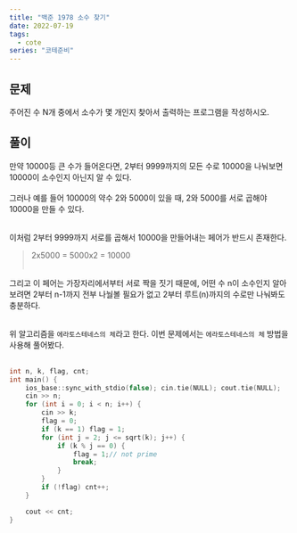 ```yaml
---
title: "백준 1978 소수 찾기"
date: 2022-07-19
tags:
  - cote
series: "코테준비"
---
```


## 문제

주어진 수 N개 중에서 소수가 몇 개인지 찾아서 출력하는 프로그램을 작성하시오.

## 풀이

만약 10000등 큰 수가 들어온다면, 2부터 9999까지의 모든 수로 10000을 나눠보면 10000이 소수인지 아닌지 알 수 있다.<br/><br/>
그러나 예를 들어 10000의 약수 2와 5000이 있을 때,
2와 5000를 서로 곱해야 10000을 만들 수 있다.<br/><br/>

이처럼 2부터 9999까지 서로를 곱해서 10000을 만들어내는 페어가 반드시 존재한다.

> 2x5000 = 5000x2 = 10000
> <br/><br/>

그리고 이 페어는 가장자리에서부터 서로 짝을 짓기 때문에,
어떤 수 n이 소수인지 알아보려면 2부터 n-1까지 전부 나눨볼 필요가 없고 2부터 루트(n)까지의 수로만 나눠봐도 충분하다.
<br/><br/>

위 알고리즘을 `에라토스테네스의 체`라고 한다. 이번 문제에서는 `에라토스테네스의 체` 방법을 사용해 풀어봤다.<br/><br/>

```c++
int n, k, flag, cnt;
int main() {
	ios_base::sync_with_stdio(false); cin.tie(NULL); cout.tie(NULL);
	cin >> n;
	for (int i = 0; i < n; i++) {
		cin >> k;
		flag = 0;
		if (k == 1) flag = 1;
		for (int j = 2; j <= sqrt(k); j++) {
			if (k % j == 0) {
				flag = 1;// not prime
				break;
			}
		}
		if (!flag) cnt++;
	}

	cout << cnt;
}
```
